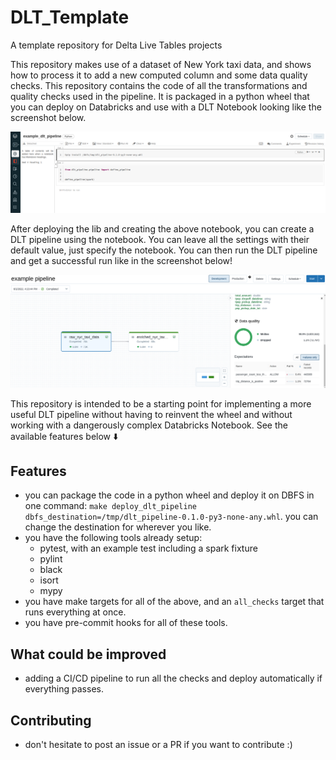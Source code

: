 # DLT_Template
A template repository for Delta Live Tables projects

This repository makes use of a dataset of New York taxi data, and shows how to process it to add
a new computed column and some data quality checks. This repository contains
the code of all the transformations and quality checks used in the pipeline.
It is packaged in a python wheel that you can deploy on Databricks and use
with a DLT Notebook looking like the screenshot below.

![pipeline definition notebook screenshot](doc/pipeline_notebook.png)

After deploying the lib and creating the above notebook, you can create a DLT
pipeline using the notebook. You can leave all the settings with their default
value, just specify the notebook. You can then run the DLT pipeline and get
a successful run like in the screenshot below!

![pipeline screenshot](doc/pipeline.png)

This repository is intended to be a starting point for implementing a more useful DLT pipeline
without having to reinvent the wheel and without working with a dangerously complex Databricks Notebook.
See the available features below ⬇️

## Features

* you can package the code in a python wheel and deploy it on DBFS in one command:
  `make deploy_dlt_pipeline dbfs_destination=/tmp/dlt_pipeline-0.1.0-py3-none-any.whl`.
  you can change the destination for wherever you like.
* you have the following tools already setup:
  * pytest, with an example test including a spark fixture
  * pylint
  * black
  * isort
  * mypy
* you have make targets for all of the above, and an `all_checks` target that
  runs everything at once.
* you have pre-commit hooks for all of these tools.

## What could be improved

* adding a CI/CD pipeline to run all the checks and deploy automatically if everything passes.

## Contributing

* don't hesitate to post an issue or a PR if you want to contribute :)
